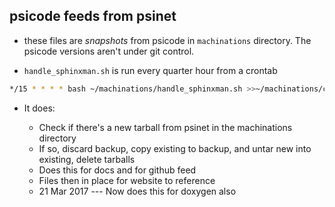 psicode feeds from psinet
-------------------------

* these files are *snapshots* from psicode in ``machinations`` directory. The psicode versions aren't under git control.

* ``handle_sphinxman.sh`` is run every quarter hour from a crontab

```bash
*/15 * * * * bash ~/machinations/handle_sphinxman.sh >>~/machinations/ct.log 2>&1
```

* It does:

  * Check if there's a new tarball from psinet in the machinations directory
  * If so, discard backup, copy existing to backup, and untar new into existing, delete tarballs
  * Does this for docs and for github feed
  * Files then in place for website to reference
  * 21 Mar 2017 --- Now does this for doxygen also

